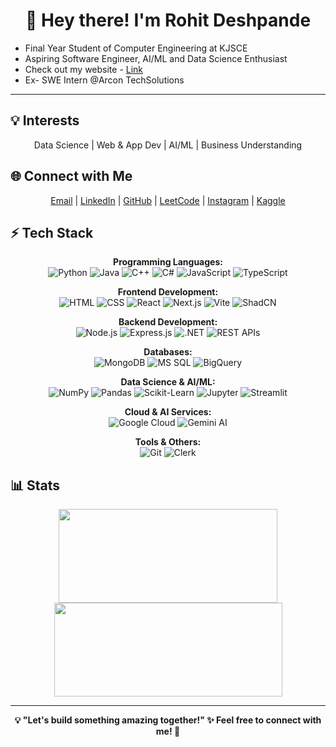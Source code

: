 <div align="center">  
  <h1>👋 Hey there! I'm Rohit Deshpande</h1>  
</div>

* Final Year Student of Computer Engineering at KJSCE
* Aspiring Software Engineer, AI/ML and Data Science Enthusiast
* Check out my website - [Link](https://portfolio-rohit-deshpande.vercel.app)
* Ex- SWE Intern @Arcon TechSolutions

---

## 💡 Interests  
<div align = "center">
Data Science | Web & App Dev | AI/ML | Business Understanding
</div>

## 🌐 Connect with Me  
<div align = "center">
  
[Email](mailto:rohitsdeshpande4@gmail.com) |  [LinkedIn](https://www.linkedin.com/in/irohitdeshpande) |  [GitHub](https://github.com/irohitdeshpande) |  [LeetCode](https://leetcode.com/irohitdeshpande) |  [Instagram](https://www.instagram.com/irohitdeshpande) |  [Kaggle](https://kaggle.com/rohitdeshpande18)  
</div>

## ⚡ Tech Stack  
<div align="center">
  
**Programming Languages:**  
![Python](https://img.shields.io/badge/PYTHON-black?style=flat-square&logo=python) ![Java](https://img.shields.io/badge/JAVA-black?style=flat-square&logo=openjdk) ![C++](https://img.shields.io/badge/C++-black?style=flat-square&logo=cplusplus) ![C#](https://img.shields.io/badge/C%23-black?style=flat-square&logo=csharp) ![JavaScript](https://img.shields.io/badge/JAVASCRIPT-black?style=flat-square&logo=javascript) ![TypeScript](https://img.shields.io/badge/TYPESCRIPT-black?style=flat-square&logo=typescript)

**Frontend Development:**  
![HTML](https://img.shields.io/badge/HTML-black?style=flat-square&logo=html5) ![CSS](https://img.shields.io/badge/CSS-black?style=flat-square&logo=css3) ![React](https://img.shields.io/badge/REACT-black?style=flat-square&logo=react) ![Next.js](https://img.shields.io/badge/NEXT.JS-black?style=flat-square&logo=next.js) ![Vite](https://img.shields.io/badge/VITE-black?style=flat-square&logo=vite) ![ShadCN](https://img.shields.io/badge/SHADCN-black?style=flat-square&logo=react)

**Backend Development:**  
![Node.js](https://img.shields.io/badge/NODE.JS-black?style=flat-square&logo=node.js) ![Express.js](https://img.shields.io/badge/EXPRESS.JS-black?style=flat-square&logo=express) ![.NET](https://img.shields.io/badge/.NET-black?style=flat-square&logo=dotnet) ![REST APIs](https://img.shields.io/badge/REST_APIs-black?style=flat-square&logo=fastapi)

**Databases:**  
![MongoDB](https://img.shields.io/badge/MONGODB-black?style=flat-square&logo=mongodb) ![MS SQL](https://img.shields.io/badge/MS_SQL-black?style=flat-square&logo=microsoft-sql-server) ![BigQuery](https://img.shields.io/badge/BIGQUERY-black?style=flat-square&logo=google-cloud)

**Data Science & AI/ML:**  
![NumPy](https://img.shields.io/badge/NUMPY-black?style=flat-square&logo=numpy) ![Pandas](https://img.shields.io/badge/PANDAS-black?style=flat-square&logo=pandas) ![Scikit-Learn](https://img.shields.io/badge/SCIKIT--LEARN-black?style=flat-square&logo=scikit-learn) ![Jupyter](https://img.shields.io/badge/JUPYTER-black?style=flat-square&logo=jupyter) ![Streamlit](https://img.shields.io/badge/STREAMLIT-black?style=flat-square&logo=streamlit)

**Cloud & AI Services:**  
![Google Cloud](https://img.shields.io/badge/GOOGLE_CLOUD-black?style=flat-square&logo=googlecloud) ![Gemini AI](https://img.shields.io/badge/GEMINI_AI-black?style=flat-square&logo=google)

**Tools & Others:**  
![Git](https://img.shields.io/badge/GIT-black?style=flat-square&logo=git) ![Clerk](https://img.shields.io/badge/CLERK-black?style=flat-square&logo=clerk)
  
</div>

## 📊 Stats  
<div align="center">
<img src="https://github-readme-stats.vercel.app/api?username=irohitdeshpande&hide_border=true&show_icons=true&theme=default" width="350" height="150" />
<img src="https://leetcard.jacoblin.cool/irohitdeshpande?theme=light&font=Cousine" width="365" height="150" />
</div>

---
<div align="center"><b>
💡 "Let's build something amazing together!"  
✨ Feel free to connect with me! 🚀 
</b>  
</div>
